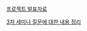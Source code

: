 [프로젝트 발표자료](https://drive.google.com/file/d/15ATHmMg5E2yHM9MDpGNQdfClFE7G2Sdh/view?usp=sharing)

[3차 세미나 질문에 대한 내용 정리](https://www.notion.so/3-__-2b19a52f18484b84b23c1d94a92266b7)
